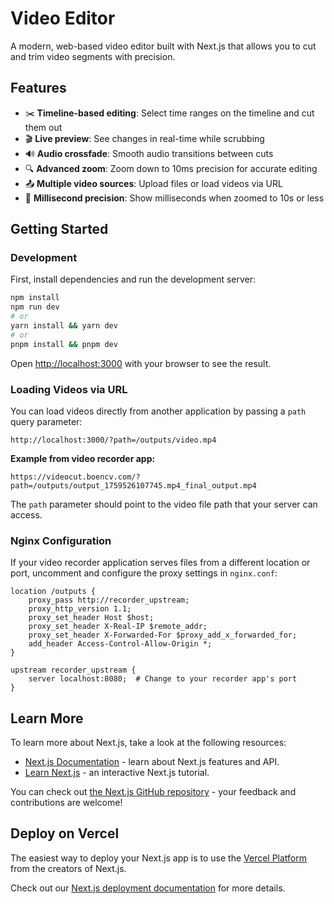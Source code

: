 # Video Editor

A modern, web-based video editor built with Next.js that allows you to cut and trim video segments with precision.

## Features

- ✂️ **Timeline-based editing**: Select time ranges on the timeline and cut them out
- 🎬 **Live preview**: See changes in real-time while scrubbing
- 🔊 **Audio crossfade**: Smooth audio transitions between cuts
- 🔍 **Advanced zoom**: Zoom down to 10ms precision for accurate editing
- 📤 **Multiple video sources**: Upload files or load videos via URL
- 🎯 **Millisecond precision**: Show milliseconds when zoomed to 10s or less

## Getting Started

### Development

First, install dependencies and run the development server:

```bash
npm install
npm run dev
# or
yarn install && yarn dev
# or
pnpm install && pnpm dev
```

Open [http://localhost:3000](http://localhost:3000) with your browser to see the result.

### Loading Videos via URL

You can load videos directly from another application by passing a `path` query parameter:

```
http://localhost:3000/?path=/outputs/video.mp4
```

**Example from video recorder app:**
```
https://videocut.boencv.com/?path=/outputs/output_1759526107745.mp4_final_output.mp4
```

The `path` parameter should point to the video file path that your server can access.

### Nginx Configuration

If your video recorder application serves files from a different location or port, uncomment and configure the proxy settings in `nginx.conf`:

```nginx
location /outputs {
    proxy_pass http://recorder_upstream;
    proxy_http_version 1.1;
    proxy_set_header Host $host;
    proxy_set_header X-Real-IP $remote_addr;
    proxy_set_header X-Forwarded-For $proxy_add_x_forwarded_for;
    add_header Access-Control-Allow-Origin *;
}

upstream recorder_upstream {
    server localhost:8080;  # Change to your recorder app's port
}
```

## Learn More

To learn more about Next.js, take a look at the following resources:

- [Next.js Documentation](https://nextjs.org/docs) - learn about Next.js features and API.
- [Learn Next.js](https://nextjs.org/learn) - an interactive Next.js tutorial.

You can check out [the Next.js GitHub repository](https://github.com/vercel/next.js) - your feedback and contributions are welcome!

## Deploy on Vercel

The easiest way to deploy your Next.js app is to use the [Vercel Platform](https://vercel.com/new?utm_medium=default-template&filter=next.js&utm_source=create-next-app&utm_campaign=create-next-app-readme) from the creators of Next.js.

Check out our [Next.js deployment documentation](https://nextjs.org/docs/app/building-your-application/deploying) for more details.
